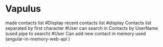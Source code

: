 # Vapulus
made contacts list 
#Display recent contacts list 
#display Contacts list separated by first character
#User can search in Contacts by UserName (used pipe to search)
#User Can add new contact in memory used (angular-in-memory-web-api )

